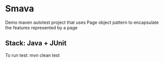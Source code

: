 # Smava
Demo maven autotest project that uses Page object pattern to encapsulate the features represented by a page

## Stack: Java + JUnit

To run test: mvn clean test